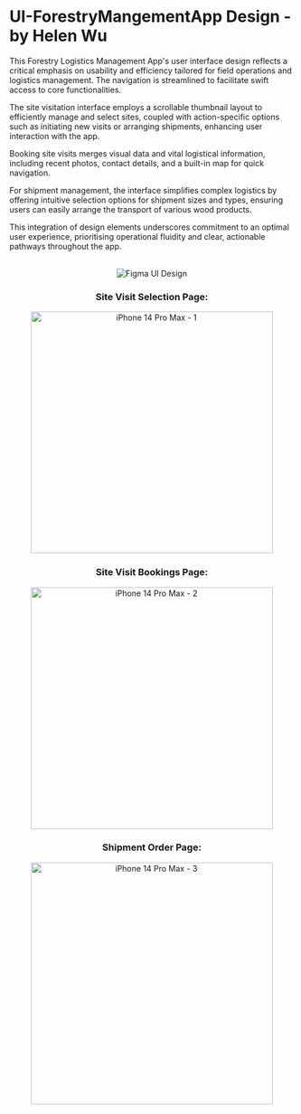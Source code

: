 # UI-ForestryMangementApp Design - by Helen Wu

This Forestry Logistics Management App's user interface design reflects a critical emphasis on usability and efficiency tailored for field operations and logistics management. The navigation is streamlined to facilitate swift access to core functionalities. 

The site visitation interface employs a scrollable thumbnail layout to efficiently manage and select sites, coupled with action-specific options such as initiating new visits or arranging shipments, enhancing user interaction with the app. 

Booking site visits merges visual data and vital logistical information, including recent photos, contact details, and a built-in map for quick navigation. 

For shipment management, the interface simplifies complex logistics by offering intuitive selection options for shipment sizes and types, ensuring users can easily arrange the transport of various wood products. 

This integration of design elements underscores commitment to an optimal user experience, prioritising operational fluidity and clear, actionable pathways throughout the app.

</br>


<div align="center">
  <img src="https://github.com/user-attachments/assets/055b2dc0-d571-4d2a-a735-783cdea618d7" alt="Figma UI Design">
  
  <h3>Site Visit Selection Page:</h3>
  <img width="428" alt="iPhone 14 Pro Max - 1" src="https://github.com/user-attachments/assets/bdb285ad-2bb7-4a61-9c72-28ef6e783593" />

  <h3>Site Visit Bookings Page:</h3>
  <img width="428" alt="iPhone 14 Pro Max - 2" src="https://github.com/user-attachments/assets/cb9bb299-54fa-49ab-ae2b-66facc3d22a3" />

  <h3>Shipment Order Page:</h3>
  <img width="428" alt="iPhone 14 Pro Max - 3" src="https://github.com/user-attachments/assets/d2eaa077-2c7d-46eb-a026-d3164c90090a" />
</div>
